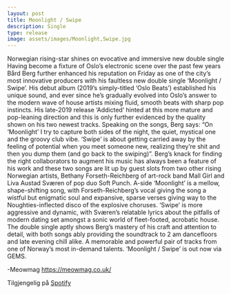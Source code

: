 ```yaml
---
layout: post
title: Moonlight / Swipe
description: Single
type: release
image: assets/images/Moonlight,Swipe.jpg
---
```


Norwegian rising-star shines on evocative and immersive new double single
Having become a fixture of Oslo’s electronic scene over the past few years Bård Berg further enhanced his reputation on Friday as one of the city’s most innovative producers with his faultless new double single ‘Moonlight / Swipe’. His debut album (2019’s simply-titled ‘Oslo Beats’) established his unique sound, and ever since he’s gradually evolved into Oslo’s answer to the modern wave of house artists mixing fluid, smooth beats with sharp pop instincts. His late-2019 release ‘Addicted’ hinted at this more mature and pop-leaning direction and this is only further evidenced by the quality shown on his two newest tracks.
Speaking on the songs, Berg says: “On ‘Moonlight’ I try to capture both sides of the night, the quiet, mystical one and the groovy club vibe. ‘Swipe’ is about getting carried away by the feeling of potential when you meet someone new, realizing they’re shit and then you dump them (and go back to the swiping)”.
Berg’s knack for finding the right collaborators to augment his music has always been a feature of his work and these two songs are lit up by guest slots from two other rising Norwegian artists, Bethany Forseth-Reichberg of art-rock band Mall Girl and Liva Austad Sværen of pop duo Soft Punch. A-side ‘Moonlight’ is a mellow, shape-shifting song, with Forseth-Reichberg’s vocal giving the song a wistful but enigmatic soul and expansive, sparse verses giving way to the Noughties-inflected disco of the explosive choruses. ‘Swipe’ is more aggressive and dynamic, with Sværen’s relatable lyrics about the pitfalls of modern dating set amongst a sonic world of fleet-footed, acrobatic house.
The double single aptly shows Berg’s mastery of his craft and attention to detail, with both songs ably providing the soundtrack to 2 am dancefloors and late evening chill alike. A memorable and powerful pair of tracks from one of Norway’s most in-demand talents.
’Moonlight / Swipe’ is out now via GEMS.

-Meowmag https://meowmag.co.uk/


Tilgjengelig på [Spotify](https://open.spotify.com/album/0lXJcWkiBs1ORfITF1ilZH?si=Nugc-QmLSDGOGElLrFThSA)

